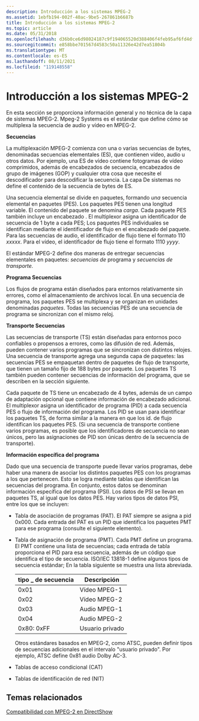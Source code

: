 ```yaml
---
description: Introducción a los sistemas MPEG-2
ms.assetid: 1ebfb194-002f-40ac-9be5-267861b6687b
title: Introducción a los sistemas MPEG-2
ms.topic: article
ms.date: 05/31/2018
ms.openlocfilehash: d36b0ce6d98024187c9f194065520d388406f4feb95af6fd4df43b7a79e244e8
ms.sourcegitcommit: e858bbe701567d4583c50a11326e42d7ea51804b
ms.translationtype: MT
ms.contentlocale: es-ES
ms.lasthandoff: 08/11/2021
ms.locfileid: "119148558"
---
```

# <a name="overview-of-mpeg-2-systems"></a>Introducción a los sistemas MPEG-2

En esta sección se proporciona información general y no técnica de la capa de sistemas MPEG-2. Mpeg-2 Systems es el estándar que define cómo se multiplexa la secuencia de audio y vídeo en MPEG-2.

**Secuencias**

La multiplexación MPEG-2 comienza con una o varias secuencias de bytes, denominadas secuencias elementales (ES), que contienen vídeo, audio u otros datos. Por ejemplo, una ES de vídeo contiene fotogramas de vídeo comprimidos, además de encabezados de secuencia, encabezados de grupo de imágenes (GOP) y cualquier otra cosa que necesite el descodificador para descodificar la secuencia. La capa De sistemas no define el contenido de la secuencia de bytes de ES.

Una secuencia elemental se divide en paquetes, formando *una* secuencia elemental en paquetes (PES). Los paquetes PES tienen una longitud variable. El contenido del paquete se denomina *carga*. Cada paquete PES también incluye un encabezado . El multiplexor asigna un identificador de secuencia de 1 byte a cada PES; Los paquetes PES individuales se identifican mediante el identificador de flujo en el encabezado del paquete. Para las secuencias de audio, el identificador de flujo tiene el formato 110 *xxxxx*. Para el vídeo, el identificador de flujo tiene el formato 1110 *yyyy*.

El estándar MPEG-2 define dos maneras de entregar secuencias elementales en paquetes: *secuencias de* programa y *secuencias de transporte.*

**Programa Secuencias**

Los flujos de programa están diseñados para entornos relativamente sin errores, como el almacenamiento de archivos local. En una secuencia de programa, los paquetes PES se multiplexa y se organizan en unidades denominadas *paquetes*. Todas las secuencias PES de una secuencia de programa se sincronizan con el mismo reloj.

**Transporte Secuencias**

Las secuencias de transporte (TS) están diseñadas para entornos poco confiables o propensos a errores, como las difusión de red. Además, pueden contener varios programas que se sincronizan con distintos relojes. Una secuencia de transporte agrega una segunda capa de paquetes: las secuencias PES se empaquetan dentro de paquetes de flujo de transporte, que tienen un tamaño fijo de 188 bytes por paquete. Los paquetes TS también pueden contener secuencias de información del programa, que se describen en la sección siguiente.

Cada paquete de TS tiene un encabezado de 4 bytes, además de un campo de adaptación opcional que contiene información de encabezado adicional. El multiplexor asigna un identificador de programa (PID) a cada secuencia PES o flujo de información del programa. Los PID se usan para identificar los paquetes TS, de forma similar a la manera en que los id. de flujo identifican los paquetes PES. (Si una secuencia de transporte  contiene varios programas, es posible que los identificadores de secuencia no sean únicos, pero las asignaciones de PID son únicas dentro de la secuencia de transporte).

**Información específica del programa**

Dado que una secuencia de transporte puede llevar varios programas, debe haber una manera de asociar los distintos paquetes PES con los programas a los que pertenecen. Esto se logra mediante tablas que identifican las secuencias del programa. En conjunto, estos datos se denominan información específica del programa (PSI). Los datos de PSI se llevan en paquetes TS, al igual que los datos PES. Hay varios tipos de datos PSI, entre los que se incluyen:

-   Tabla de asociación de programas (PAT). El PAT siempre se asigna a pid 0x000. Cada entrada del PAT es un PID que identifica los paquetes PMT para ese programa (consulte el siguiente elemento).
-   Tabla de asignación de programa (PMT). Cada PMT define un programa. El PMT contiene una lista de secuencias; cada entrada de tabla proporciona el PID para esa secuencia, además de un código que identifica el tipo de secuencia. ISO/IEC 13818-1 define algunos tipos de secuencia estándar; En la tabla siguiente se muestra una lista abreviada.

    | tipo \_ de secuencia | Descripción  |
    |--------------|--------------|
    | 0x01         | Vídeo MPEG-1 |
    | 0x02         | Vídeo MPEG-2 |
    | 0x03         | Audio MPEG-1 |
    | 0x04         | Audio MPEG-2 |
    | 0x80: 0xFF  | Usuario privado |

    

     

    Otros estándares basados en MPEG-2, como ATSC, pueden definir tipos de secuencias adicionales en el intervalo "usuario privado". Por ejemplo, ATSC define 0x81 audio Dolby AC-3.

-   Tablas de acceso condicional (CAT)
-   Tablas de identificación de red (NIT)

## <a name="related-topics"></a>Temas relacionados

<dl> <dt>

[Compatibilidad con MPEG-2 en DirectShow](mpeg-2-support-in-directshow.md)
</dt> </dl>

 

 



